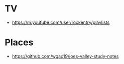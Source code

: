 # TV

- https://m.youtube.com/user/rockentry/playlists

# Places

- https://github.com/wgao19/joes-valley-study-notes
